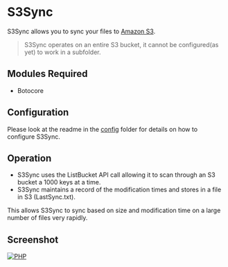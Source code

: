 S3Sync
=========

S3Sync allows you to sync your files to [Amazon S3](http://aws.amazon.com/s3/). 

> S3Sync operates on an entire S3 bucket, it cannot be configured(as yet) to work in a subfolder.

Modules Required
----------------
* Botocore

Configuration
-------------
Please look at the readme in the [config](https://github.com/k3karthic/S3Sync/tree/master/config) folder for details on how to configure S3Sync.

Operation
---------
* S3Sync uses the ListBucket API call allowing it to scan through an S3 bucket a 1000 keys at a time.
* S3Sync maintains a record of the modification times and stores in a file in S3 (LastSync.txt).

This allows S3Sync to sync based on size and modification time on a large number of files very rapidly.

Screenshot
----------

[![PHP](https://raw.github.com/k3karthic/S3Sync/master/screenshots/python.png)]()
